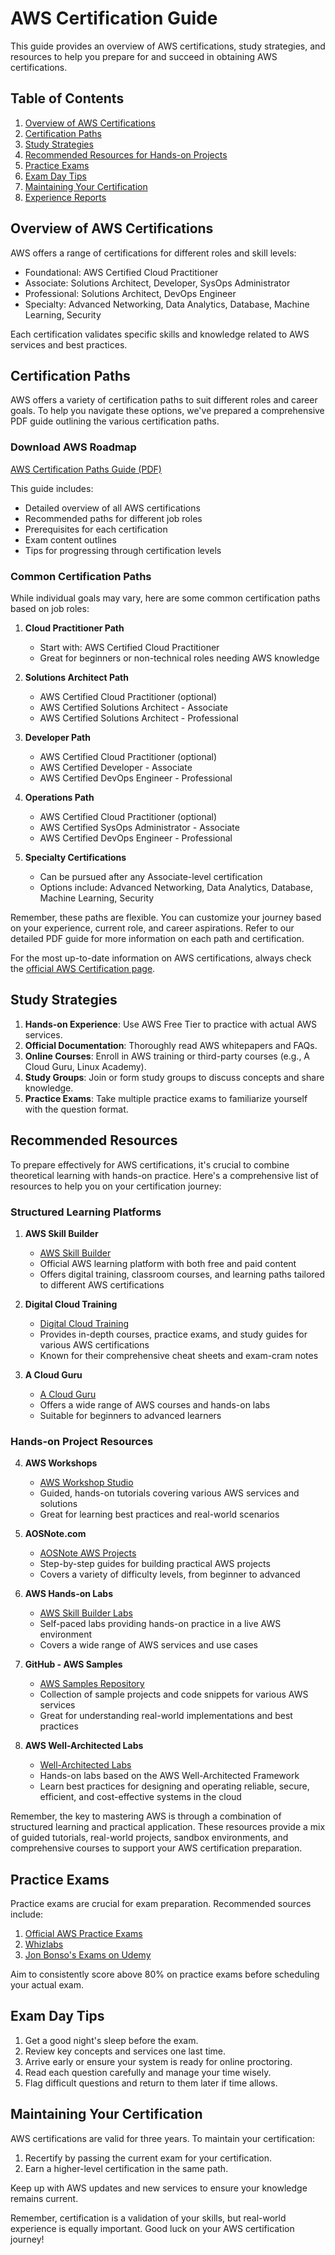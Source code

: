 # AWS Certification Guide

This guide provides an overview of AWS certifications, study strategies, and resources to help you prepare for and succeed in obtaining AWS certifications.

## Table of Contents
1. [Overview of AWS Certifications](#overview-of-aws-certifications)
2. [Certification Paths](#certification-paths)
3. [Study Strategies](#study-strategies)
4. [Recommended Resources for Hands-on Projects](#recommended-resources-for-hands-on-projects)
5. [Practice Exams](#practice-exams)
6. [Exam Day Tips](#exam-day-tips)
7. [Maintaining Your Certification](#maintaining-your-certification)
8. [Experience Reports](#experience-reports)

## Overview of AWS Certifications

AWS offers a range of certifications for different roles and skill levels:

- Foundational: AWS Certified Cloud Practitioner
- Associate: Solutions Architect, Developer, SysOps Administrator
- Professional: Solutions Architect, DevOps Engineer
- Specialty: Advanced Networking, Data Analytics, Database, Machine Learning, Security

Each certification validates specific skills and knowledge related to AWS services and best practices.

## Certification Paths

AWS offers a variety of certification paths to suit different roles and career goals. To help you navigate these options, we've prepared a comprehensive PDF guide outlining the various certification paths.

### Download AWS Roadmap

[AWS Certification Paths Guide (PDF)](AWS-Learning-and-Certification-Path.pdf)

This guide includes:
- Detailed overview of all AWS certifications
- Recommended paths for different job roles
- Prerequisites for each certification
- Exam content outlines
- Tips for progressing through certification levels

### Common Certification Paths

While individual goals may vary, here are some common certification paths based on job roles:

1. **Cloud Practitioner Path**
   - Start with: AWS Certified Cloud Practitioner
   - Great for beginners or non-technical roles needing AWS knowledge

2. **Solutions Architect Path**
   - AWS Certified Cloud Practitioner (optional)
   - AWS Certified Solutions Architect - Associate
   - AWS Certified Solutions Architect - Professional

3. **Developer Path**
   - AWS Certified Cloud Practitioner (optional)
   - AWS Certified Developer - Associate
   - AWS Certified DevOps Engineer - Professional

4. **Operations Path**
   - AWS Certified Cloud Practitioner (optional)
   - AWS Certified SysOps Administrator - Associate
   - AWS Certified DevOps Engineer - Professional

5. **Specialty Certifications**
   - Can be pursued after any Associate-level certification
   - Options include: Advanced Networking, Data Analytics, Database, Machine Learning, Security

Remember, these paths are flexible. You can customize your journey based on your experience, current role, and career aspirations. Refer to our detailed PDF guide for more information on each path and certification.

For the most up-to-date information on AWS certifications, always check the [official AWS Certification page](https://aws.amazon.com/certification/).

## Study Strategies

1. **Hands-on Experience**: Use AWS Free Tier to practice with actual AWS services.
2. **Official Documentation**: Thoroughly read AWS whitepapers and FAQs.
3. **Online Courses**: Enroll in AWS training or third-party courses (e.g., A Cloud Guru, Linux Academy).
4. **Study Groups**: Join or form study groups to discuss concepts and share knowledge.
5. **Practice Exams**: Take multiple practice exams to familiarize yourself with the question format.

## Recommended Resources

To prepare effectively for AWS certifications, it's crucial to combine theoretical learning with hands-on practice. Here's a comprehensive list of resources to help you on your certification journey:

### Structured Learning Platforms

1. **AWS Skill Builder**
   - [AWS Skill Builder](https://explore.skillbuilder.aws/)
   - Official AWS learning platform with both free and paid content
   - Offers digital training, classroom courses, and learning paths tailored to different AWS certifications

2. **Digital Cloud Training**
   - [Digital Cloud Training](https://digitalcloud.training/)
   - Provides in-depth courses, practice exams, and study guides for various AWS certifications
   - Known for their comprehensive cheat sheets and exam-cram notes

3. **A Cloud Guru**
   - [A Cloud Guru](https://acloudguru.com/)
   - Offers a wide range of AWS courses and hands-on labs
   - Suitable for beginners to advanced learners

### Hands-on Project Resources

4. **AWS Workshops**
   - [AWS Workshop Studio](https://workshop.aws/)
   - Guided, hands-on tutorials covering various AWS services and solutions
   - Great for learning best practices and real-world scenarios

5. **AOSNote.com**
   - [AOSNote AWS Projects](https://aosnote.com/store/)
   - Step-by-step guides for building practical AWS projects
   - Covers a variety of difficulty levels, from beginner to advanced

6. **AWS Hands-on Labs**
   - [AWS Skill Builder Labs](https://explore.skillbuilder.aws/learn/course/external/view/elearning/125/aws-cloud-quest-cloud-practitioner)
   - Self-paced labs providing hands-on practice in a live AWS environment
   - Covers a wide range of AWS services and use cases

7. **GitHub - AWS Samples**
   - [AWS Samples Repository](https://github.com/aws-samples)
   - Collection of sample projects and code snippets for various AWS services
   - Great for understanding real-world implementations and best practices

8. **AWS Well-Architected Labs**
   - [Well-Architected Labs](https://www.wellarchitectedlabs.com/)
   - Hands-on labs based on the AWS Well-Architected Framework
   - Learn best practices for designing and operating reliable, secure, efficient, and cost-effective systems in the cloud

Remember, the key to mastering AWS is through a combination of structured learning and practical application. These resources provide a mix of guided tutorials, real-world projects, sandbox environments, and comprehensive courses to support your AWS certification preparation.

## Practice Exams

Practice exams are crucial for exam preparation. Recommended sources include:

1. [Official AWS Practice Exams](https://aws.amazon.com/certification/certification-prep/)
2. [Whizlabs](https://www.whizlabs.com/)
3. [Jon Bonso's Exams on Udemy](https://www.udemy.com/user/jonjonbonso/)

Aim to consistently score above 80% on practice exams before scheduling your actual exam.

## Exam Day Tips

1. Get a good night's sleep before the exam.
2. Review key concepts and services one last time.
3. Arrive early or ensure your system is ready for online proctoring.
4. Read each question carefully and manage your time wisely.
5. Flag difficult questions and return to them later if time allows.

## Maintaining Your Certification

AWS certifications are valid for three years. To maintain your certification:

1. Recertify by passing the current exam for your certification.
2. Earn a higher-level certification in the same path.

Keep up with AWS updates and new services to ensure your knowledge remains current.


Remember, certification is a validation of your skills, but real-world experience is equally important. Good luck on your AWS certification journey!